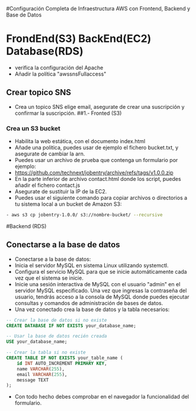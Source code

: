 #Configuración Completa de Infraestructura AWS con Frontend, Backend y Base de Datos
# FrondEnd(S3) BackEnd(EC2) Database(RDS)
- verifica la configuración del Apache
- Añadir la política "awssnsFullaccess"
  
## Crear topico SNS
- Crea un topico SNS elige email, asegurate de crear una suscripción y confirmar la suscripción.
##1.- Fronted (S3)
### Crea un S3 bucket
- Habilita la web estática, con el documento index.html
- Añade una politica, puedes usar de ejemplo el fichero bucket.txt, y asegurate de cambiar la arn.
- Puedes usar un archivo de prueba que contenga un formulario por ejemplo:
- https://github.com/technext/jobentry/archive/refs/tags/v1.0.0.zip
- En la parte inferior de archivo contact.html donde los script, puedes añadir el fichero contact.js
- Asegurate de sustituir la IP de la EC2.
- Puedes usar el siguiente comando para copiar archivos o directorios a tu sistema local a un bucket de Amazon S3:
```bash
- aws s3 cp jobentry-1.0.0/ s3://nombre-bucket/ --recursive
```
#Backend (RDS)
## Conectarse a la base de datos
- Conectarse a la base de datos:
- Inicia el servidor MySQL en sistema Linux utilizando systemctl.
- Configura el servicio MySQL para que se inicie automáticamente cada vez que el sistema se inicie.
- Inicie una sesión interactiva de MySQL con el usuario "admin" en el servidor MySQL especificado. Una vez que ingresas la contraseña del usuario, tendrás acceso a la consola de MySQL donde puedes ejecutar consultas y comandos de administración de bases de datos.
- Una vez conectado crea la base de datos y la tabla necesarios:
```sql
-- Crear la base de datos si no existe
CREATE DATABASE IF NOT EXISTS your_database_name;

-- Usar la base de datos recién creada
USE your_database_name;

-- Crear la tabla si no existe
CREATE TABLE IF NOT EXISTS your_table_name (
    id INT AUTO_INCREMENT PRIMARY KEY,
    name VARCHAR(255),
    email VARCHAR(255),
    message TEXT
);
```
- Con todo hecho debes comprobar en el navegador la funcionalidad del formulario.
